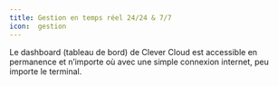 ```yaml
---
title: Gestion en temps réel 24/24 & 7/7 
icon:  gestion
---
```

Le dashboard (tableau de bord) de Clever Cloud est accessible en permanence
et n’importe où avec une simple connexion internet, peu importe le terminal.
